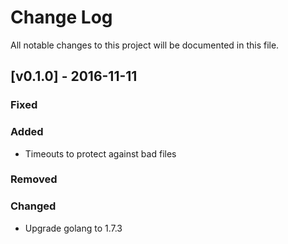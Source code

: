 Change Log
==========

All notable changes to this project will be documented in this file.

[v0.1.0] - 2016-11-11
---------------------

### Fixed

### Added

-	Timeouts to protect against bad files

### Removed

### Changed

-	Upgrade golang to 1.7.3
